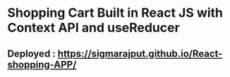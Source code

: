 # Shopping Cart Built in React JS with Context API and useReducer

## Deployed : https://sigmarajput.github.io/React-shopping-APP/


